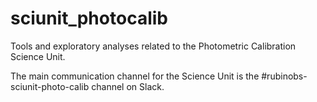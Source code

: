 # sciunit_photocalib
Tools and exploratory analyses related to the Photometric Calibration Science Unit.

The main communication channel for the Science Unit is the \#rubinobs-sciunit-photo-calib channel on Slack.
